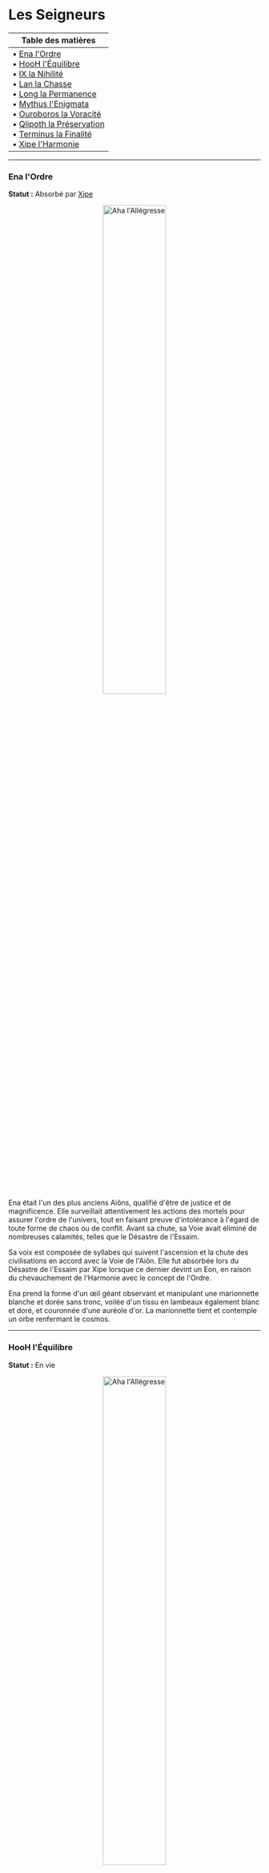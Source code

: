 <div id="header"></div>
<script>
    fetch('header.html')
        .then(response => response.text())
        .then(data => {
            document.getElementById('header').innerHTML = data;
        })
        .catch(error => console.error('Error loading header:', error));
</script>

# Les Seigneurs

| Table des matières | 
|---| 
|• [Ena l'Ordre](#ena-lordre)<br>• [HooH l'Équilibre](#hooh-léquilibre)<br>• [IX la Nihilité](#ix-la-nihilité)<br>• [Lan la Chasse](#lan-la-chasse)<br>• [Long la Permanence](#long-la-permanence)<br>• [Mythus l'Enigmata](#mythus-lenigmata)<br>• [Ouroboros la Voracité](#ouroboros-la-voracité)<br>• [Qlipoth la Préservation](#qlipoth-la-préservation)<br>• [Terminus la Finalité](#terminus-la-finalité)<br>• [Xipe l'Harmonie](#xipe-lharmonie) |

---
### Ena l'Ordre
**Statut :** Absorbé par [Xipe](#xipe-lharmonie)

<div style="text-align: center;"><img src="images/aions/Ena.webp" alt="Aha l'Allégresse" style="width: 50%; height: auto;"></div><br>

Ena était l'un des plus anciens Aiôns, qualifié d'être de justice et de magnificence. Elle surveillait attentivement les actions des mortels pour assurer l'ordre de l'univers, tout en faisant preuve d'intolérance à l'égard de toute forme de chaos ou de conflit. Avant sa chute, sa Voie avait éliminé de nombreuses calamités, telles que le Désastre de l'Essaim.

Sa voix est composée de syllabes qui suivent l'ascension et la chute des civilisations en accord avec la Voie de l'Aiôn. Elle fut absorbée lors du Désastre de l'Essaim par Xipe lorsque ce dernier devint un Eon, en raison du chevauchement de l'Harmonie avec le concept de l'Ordre.

Ena prend la forme d'un œil géant observant et manipulant une marionnette blanche et dorée sans tronc, voilée d'un tissu en lambeaux également blanc et doré, et couronnée d'une auréole d'or. La marionnette tient et contemple un orbe renfermant le cosmos.

---

### HooH l'Équilibre
**Statut :** En vie

<div style="text-align: center;"><img src="images/aions/HooH.webp" alt="Aha l'Allégresse" style="width: 50%; height: auto;"></div><br>

>~~*« J'ai volé les poids en or et les répercussions ont fait ma fierté. L'Aiôn déjoue toujours mes tours et les étoiles remettent les comptes à zéro. »*~~
><div align="right"><s>— Fables sur les étoiles <i>par Adrian Spencer Smith</i></s></div><br>
>La chaîne du karma, qui obsède tant les mortels, n'est qu'une approximation grossière de la complexité présidant aux choses. HooH a dissous sa volonté dans la logique de l'univers pour maintenir à jamais l'équilibre et la stabilité de toute chose.\
>Les mortels les plus audacieux recherchent des failles dans le mouvement de l'univers, car ils croient que leur intelligence dépasse celle des Aiôns. Mais ils sont loin d'imaginer qu'ils ne sont que de simples fils d'un système de surveillance, incapables d'échapper au réseau de précision tissé par HooH.
>
>---
><div align="right" style="font-style: italic;"><img alt="Banque de données icône" src="https://static.wikia.nocookie.net/houkai-star-rail/images/2/2f/Icon_Data_Bank.png" width="30" height="30" style="background: #262626; padding: min(max(calc(15%), 2px), 5px); border-radius: 9999px; vertical-align: middle; margin-right: 8px;">Banque de données, Aiôns</div>

Sa forme n'est connue de personne.

HooH et ses Émanateurs influencent subrepticement l'univers afin d'atteindre l'équilibre parfait.

---
### IX la Nihilité
**Statut :** En vie

<div style="text-align: center;"><img src="images/aions/IX.webp" alt="Aha l'Allégresse" style="width: 50%; height: auto;"></div><br>

>~~*« Vous pouvez plonger le regard dans l'immensité des étoiles, mais ne regardez pas le gouffre du néant ... car il ne contient rien, sauf sa capacité à égarer l'esprit des mortels. »*~~
><div align="right"><i><s>— Murong, Docteur du chaos</s></i></div><br>
>L'existence de la Nihilité est en soi un mystère, et sa forme est enveloppée de brume.\
>IX n'interagit jamais avec les autres Aiôns et croit que l'essence du multivers est de plonger dans le néant, et que l'existence n'a donc aucune valeur.
>
>---
><div align="right" style="font-style: italic;"><img alt="Banque de données icône" src="https://static.wikia.nocookie.net/houkai-star-rail/images/2/2f/Icon_Data_Bank.png" width="30" height="30" style="background: #262626; padding: min(max(calc(15%), 2px), 5px); border-radius: 9999px; vertical-align: middle; margin-right: 8px;">Banque de données, Aiôns</div>

IX est un Aiôn indifférent, persuadé que l'existence n'a aucun sens et qu'il est donc inutile de faire quoi que ce soit. Il n'interagit pas avec les autres Aiôns et son existence est un mystère. Le simple fait de se trouver à proximité de la forme de IX peut susciter un état d'engourdissement et de découragement.

IX ressemble à un gros blob violet avec deux yeux blancs attirant vers lui de nombreux astéroïdes et planètes. Ce qui paraît être son corps est une nébuleuse tourbillonnante d'étoiles magenta et bleues enveloppées par un grand gaz violet. Il est possible que la forme de IX ressemble volontairement au chiffre 9, ce qui correspond à la signification de son nom en chiffres romains.

---
### Lan la Chasse
**Statut :** En vie

<div style="text-align: center;"><img src="images/aions/Lan.webp" alt="Aha l'Allégresse" style="width: 50%; height: auto;"></div><br>

>~~*« La haine étant infinie et la guerre sans limites, combien pouvez-vous endurer ? Regard déterminé et flèche encochée, le Seigneur archer de la Destinée ne se retournera pas. »*~~
><div align="right"><s>— L'histoire des mondes comme un miroir<i>, Xianzhou</i></s></div><br>
>L'Aiôn connu comme le Seigneur archer de la Destinee erre sans fin entre les mondes pour détruire les morts-vivants qui ont jadis empoisonné son monde d'origine.\
>Le coût de la Chasse n'a jamais compté pour Lan. À ses yeux, il n'existe parfois aucune différence entre salut et destruction.
>
>---
><div align="right" style="font-style: italic;"><img alt="Banque de données icône" src="https://static.wikia.nocookie.net/houkai-star-rail/images/2/2f/Icon_Data_Bank.png" width="30" height="30" style="background: #262626; padding: min(max(calc(15%), 2px), 5px); border-radius: 9999px; vertical-align: middle; margin-right: 8px;">Banque de données, Aiôns</div>

Lan voue une haine profonde à [Yaoshi l'Abondance](#yaoshi-labondance) et aux abominations mortes-vivantes qu'il a créées. Il les traque sans relâche, animé par le souvenir de la dévastation que [l'Abondance](/voies.md) a causée sur son monde d'origine.

Contrairement aux autres Aiôns, Lan accorde une grande attention aux mortels. Il leur apparaît souvent, mais se déplace trop rapidement pour être vu, les seuls vestiges de sa présence étant les traces de la Flèche de lumière déchirant le ciel. Sa première apparition eut lieu vers l'an 3400 du Calendrier Stellaire, lorsque sa Flèche de lumière briseuse de ciel abattit l'Arbre d'ambroisie de l'Abondance.

Dans l'Univers simulé, Lan est décrit comme un grand et vaillant prince portant une couronne. Il possède des traits semblables à ceux d'un centaure, prenant la forme d'un homme combiné à un équidé au-dessous de la taille, et est doté de roues de char à la place de ses pattes arrières.

---
### Long la Permanence
**Statut :** Décédé

<div style="text-align: center;"><img src="images/aions/Long.webp" alt="Aha l'Allégresse" style="width: 50%; height: auto;"></div><br>

Il y a un nombre incalculable d'ères de l'Ambre, Long parcourut l'univers avec pour principal objectif de trouver le sens de la vie elle-même. Au terme de sa vie, il trouva sa réponse, qui devint connue sous le nom de révélation de la Permanence. Nul ne connaît précisément les véritables idéaux de l'Eon, mais le scribe du Candélagraphe de la Guilde de l'intelligentsia, Oppenheimer, est arrivé à certaines conclusions.

Il est possible que Long ait défini le sens de l'existence comme étant « la nature intemporelle de la grandeur de chacun ». Sa décision de se réincarner, abhorrant l'immortalité biologique, a également conduit le scribe à se demander si la révélation postulait la « continuité de la lignée familiale ». Par ailleurs, la décision des Grands anciens des Vidyadhariens de se joindre à l'Alliance Xianzhou témoigne de leur inclinaison en faveur d'une « noble ambition qui garantit la sécurité de l'univers ».

Long était le « Père des dragons », et prenait autrefois la forme d'un dragon géant. Il laisse derrière lui un grand nombre de descendants appelés « Scions de Long ».

---
### Mythus l'Enigmata
**Statut :** En vie

<div style="text-align: center;"><img src="images/aions/Mythus.webp" alt="Aha l'Allégresse" style="width: 50%; height: auto;"></div><br>

>~~*« Arrêter de se poser des questions, ça revient à demander à la pluie de renoncer à sa foi envers les étoiles scintillantes. Ouvrez-vous à la rivière rugissante des métaphores et vous trouverez la vérité qui se cache à l'extrémité du ciel étoilé, dans les tempêtes idylliques d'un âge révolu. »*~~
><div align="right"><i><s>— Sharon Leighton, poétesse lauréate galactique (autoproclamée)</s></i></div><br>
>C'est un mensonge de dire que toute chose peut-être vécue et reconnue. Les vivants cherchent à écrire des prophéties sur l'inconnu en se reposant sur leur sens limité de l'ordre de l'univers. Cependant, ils sont loin d'imaginer que celui-ci est infini et que la vérité n'est qu'une illusion trompeuse.
>
>Dans le but d'empêcher la certitude que [l'Érudition](/voies.md) apportait en détruisant les possibilités défendues par Mythus, ce dernier a invoqué le Brouillard de la pensée et la Pluie de sensations afin de révéler aux mortels l'inexplicable vérité à l'aide de quatre agents : Transformation, Écran, Énigme et Mirage.
>
>---
><div align="right" style="font-style: italic;"><img alt="Banque de données icône" src="https://static.wikia.nocookie.net/houkai-star-rail/images/2/2f/Icon_Data_Bank.png" width="30" height="30" style="background: #262626; padding: min(max(calc(15%), 2px), 5px); border-radius: 9999px; vertical-align: middle; margin-right: 8px;">Banque de données, Aiôns</div>


Il considère que la perception surpasse tout et que les entités limitées sont incapables de concevoir l'infini tel qu'il est, ce qui fait que toute chose est énigmatique.

Mythus ressemble à une une méduse brisée et déchirée, semblable à une version délibérément détruite du centre « cognitif » du cerveau humain. Il a une apparence humanoïde entourée d'un escalier.

---
### Ouroboros la Voracité
**Statut :** Inactif ; a disparu durant le Désastre de l'Essaim

<div style="text-align: center;"><img src="images/aions/Ouroboros.webp" alt="Aha l'Allégresse" style="width: 50%; height: auto;"></div><br>

>~~*« Les insectes sont aux oiseaux ce que les lièvres sont aux loups. Les étoiles sont aux trous noirs, ce que les mondes sont à la voracité. »*~~
><div align="right"><s>— L'histoire des mondes comme un miroir<i>, Xianzhou</i></s></div><br>
>Le buveur de mondes, le devoreur insatiable, le trou noir qui pense. Il est à la fois un Aiôn et un Léviathan.\
>Aux yeux d'Ouroboros, la vie est un fragment vacillant qui flotte dans la mer du néant, destiné à retourner dans les ténèbres avec les étoiles qui les ont engendrées. Ces ténèbres se trouvent au fin fond de ses gosiers.
>
>---
><div align="right" style="font-style: italic;"><img alt="Banque de données icône" src="https://static.wikia.nocookie.net/houkai-star-rail/images/2/2f/Icon_Data_Bank.png" width="30" height="30" style="background: #262626; padding: min(max(calc(15%), 2px), 5px); border-radius: 9999px; vertical-align: middle; margin-right: 8px;">Banque de données, Aiôns</div>

Il dévore les mondes insatiablement. Les légendes racontent qu'il aurait également la forme d'une sorte de créature ancestrale appelée Léviathan.

---
### Qlipoth la Préservation
**Statut :** En vie

<div style="text-align: center;"><img src="images/aions/Qlipoth.webp" alt="Aha l'Allégresse" style="width: 50%; height: auto;"></div><br>

>~~*« Le philosophe contempla les étoiles et tenta d'y découvrir le but ultime de la civilisation. Une voix résonna dans sa tête : bâtis un mur, bâtis un mur. »*~~
><div align="right"><s>— Fables sur les étoiles <i>par Adrian Spencer Smith</i></s></div><br>
>Bâtisseur du Mur de la comète céleste, de la Barrière cristalline subspatiale et de la base du Grand attracteur. Ses adeptes l'appellent le « Seigneur de l'Ambre », l'un des Aiôns les plus anciens et les plus tenaces, ayant survécu aux « Guerres du crépuscule ».\
>Conscient de l'imminence de la menace ennemie, le Seigneur de l'Ambre a forgé un puissant sceau long de plusieurs années-lumière pour isoler et protéger les mondes des vivants.
>
>---
><div align="right" style="font-style: italic;"><img alt="Banque de données icône" src="https://static.wikia.nocookie.net/houkai-star-rail/images/2/2f/Icon_Data_Bank.png" width="30" height="30" style="background: #262626; padding: min(max(calc(15%), 2px), 5px); border-radius: 9999px; vertical-align: middle; margin-right: 8px;">Banque de données, Aiôns</div>

Surnommé le Seigneur de l'Ambre, Qlipoth est l'un des plus anciens Aiôn connus. Il est réputé pour son indifférence, et ne partage généralement son pouvoir qu'avec des fanatiques, comme Corporation pour la Paix Interastrale.

Qlipoth s'efforce d'isoler les contacts entre les planètes. Les structures aux dimensions astronomiques qu'il a construit, la Barrière cristalline subspatiale, séparent et protègent les mondes habités pour qu'ils ne soient pas dévorés par leur [ennemi](#ouroboros-la-voracité). Les neuf vaisseaux Xianzhou initiaux ont pu observer la barrière qui sépare le monde du néant infini : le mur céleste d'Échidna.

Bien qu'étant la principale faction suivant l'idéologie du Seigneur de l'Ambre, la CPI va à l'encontre des désirs de l'Aiôn, en facilitant le commerce civilisé et les contacts entre les étoiles. En dépit de leurs actions, aucune remontrance ou censure n'a été formulée.

Il existe une théorie appelée « théorie de la catastrophe » qui prétend que lorsque Qlipoth donne un coup de marteau et qu'une nouvelle ère de l'Ambre commence, une catastrophe est imminente.

Qlipoth est un golem constitué d'un type de roche inconnu et d'ambre, dépourvu de jambes et couvert de fissures. Ses deux mains ont quatre doigts et ses bras sont reliés à son torse par deux soleils jaunes brillants.
Son torse est formé d'un plus grand astre de couleur orange beaucoup plus foncé recouvert de roches. Sa tête est elle aussi composée d'un autre astre entouré de deux anneaux internes et externes de roches brisées.

---
### Terminus la Finalité
**Statut :** En vie

<div style="text-align: center;"><img src="images/aions/inconnu.webp" alt="Aha l'Allégresse" style="width: 50%; height: auto;"></div><br>

Terminus voyage dans le temps depuis le futur. IL apparaît à chaque moment de la Finalité, apportant des prophéties à propos de l'avenir. Selon Élégie, membre des Exequaturs du Credo, la Finalité est la fin des autres Aiôns et Voies. [La Destruction](#nanook-la-destruction) elle-même ne peut être épargnée. Pourtant, la Finalité n'est pas la fin de tout ce qui est. Toutes les choses naîtront là et se dirigeront vers la Finalité suivante.

---
### Xipe l'Harmonie
**Statut :** En vie

<div style="text-align: center;"><img src="images/aions/Xipe.webp" alt="Aha l'Allégresse" style="width: 50%; height: auto;"></div><br>

>~~*« Le monde est en harmonie et les étoiles brillent de mille feux. Louée soit son Éminence ! Tout est connecté et le vent de la bénédiction souffle à travers les terres ! »*~~
><div align="right"><s>— Odes de l'Harmonie<i>, I</i></s></div><br>
>Un Aiôn multiple venu de plusieurs mondes harmonieux. La glorieuse Xipe aux mille visages entonne des chants de joie et d'unité.\
>Pour combattre la brutalité des lois de l'univers, les formes de vie intelligentes doivent oublier leur lâche égoïsme et les différences entre les êtres pour fusionner en un chant harmonieux, et pousser les forts à aider les faibles et protéger la vie avec la mort.
>
>---
><div align="right" style="font-style: italic;"><img alt="Banque de données icône" src="https://static.wikia.nocookie.net/houkai-star-rail/images/2/2f/Icon_Data_Bank.png" width="30" height="30" style="background: #262626; padding: min(max(calc(15%), 2px), 5px); border-radius: 9999px; vertical-align: middle; margin-right: 8px;">Banque de données, Aiôns</div>
